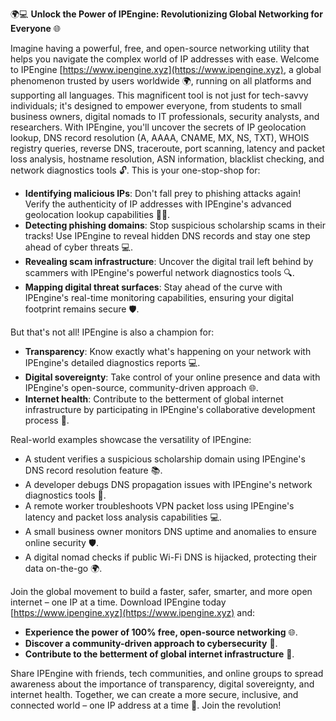 🌍💻 **Unlock the Power of IPEngine: Revolutionizing Global Networking for Everyone** 🌐

Imagine having a powerful, free, and open-source networking utility that helps you navigate the complex world of IP addresses with ease. Welcome to IPEngine [https://www.ipengine.xyz](https://www.ipengine.xyz), a global phenomenon trusted by users worldwide 🌍, running on all platforms and supporting all languages. This magnificent tool is not just for tech-savvy individuals; it's designed to empower everyone, from students to small business owners, digital nomads to IT professionals, security analysts, and researchers. With IPEngine, you'll uncover the secrets of IP geolocation lookup, DNS record resolution (A, AAAA, CNAME, MX, NS, TXT), WHOIS registry queries, reverse DNS, traceroute, port scanning, latency and packet loss analysis, hostname resolution, ASN information, blacklist checking, and network diagnostics tools 🔓. This is your one-stop-shop for:

* **Identifying malicious IPs**: Don't fall prey to phishing attacks again! Verify the authenticity of IP addresses with IPEngine's advanced geolocation lookup capabilities 🕵️‍♀️.
* **Detecting phishing domains**: Stop suspicious scholarship scams in their tracks! Use IPEngine to reveal hidden DNS records and stay one step ahead of cyber threats 💻.
* **Revealing scam infrastructure**: Uncover the digital trail left behind by scammers with IPEngine's powerful network diagnostics tools 🔍.
* **Mapping digital threat surfaces**: Stay ahead of the curve with IPEngine's real-time monitoring capabilities, ensuring your digital footprint remains secure 🛡️.

But that's not all! IPEngine is also a champion for:

* **Transparency**: Know exactly what's happening on your network with IPEngine's detailed diagnostics reports 💻.
* **Digital sovereignty**: Take control of your online presence and data with IPEngine's open-source, community-driven approach 🌐.
* **Internet health**: Contribute to the betterment of global internet infrastructure by participating in IPEngine's collaborative development process 🚀.

Real-world examples showcase the versatility of IPEngine:

* A student verifies a suspicious scholarship domain using IPEngine's DNS record resolution feature 📚.
* A developer debugs DNS propagation issues with IPEngine's network diagnostics tools 🔧.
* A remote worker troubleshoots VPN packet loss using IPEngine's latency and packet loss analysis capabilities 💻.
* A small business owner monitors DNS uptime and anomalies to ensure online security 🛡️.
* A digital nomad checks if public Wi-Fi DNS is hijacked, protecting their data on-the-go 🌍.

Join the global movement to build a faster, safer, smarter, and more open internet – one IP at a time. Download IPEngine today [https://www.ipengine.xyz](https://www.ipengine.xyz) and:

* **Experience the power of 100% free, open-source networking** 🌐.
* **Discover a community-driven approach to cybersecurity** 👥.
* **Contribute to the betterment of global internet infrastructure** 🚀.

Share IPEngine with friends, tech communities, and online groups to spread awareness about the importance of transparency, digital sovereignty, and internet health. Together, we can create a more secure, inclusive, and connected world – one IP address at a time 🔑. Join the revolution!
